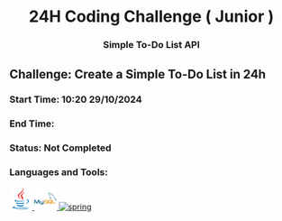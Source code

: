 <h1 align="center">24H Coding Challenge ( Junior )</h1>
<h3 align="center">Simple To-Do List API</h3>

<h2 align="left">Challenge: Create a Simple To-Do List in 24h</h2>
<h3 align="left">Start Time: 10:20 29/10/2024</h3>
<h3 align="left">End Time:</h3>
<h3 align="left">Status: Not Completed</h3>


<p align="left">
</p>

<b>
</b>

<h3 align="left">Languages and Tools:</h3>
<p align="left"> <a href="https://www.java.com" target="_blank" rel="noreferrer"> <img src="https://raw.githubusercontent.com/devicons/devicon/master/icons/java/java-original.svg" alt="java" width="40" height="40"/> </a> <a href="https://www.mysql.com/" target="_blank" rel="noreferrer"> <img src="https://raw.githubusercontent.com/devicons/devicon/master/icons/mysql/mysql-original-wordmark.svg" alt="mysql" width="40" height="40"/> </a> <a href="https://spring.io/" target="_blank" rel="noreferrer"> <img src="https://www.vectorlogo.zone/logos/springio/springio-icon.svg" alt="spring" width="40" height="40"/> </a> </p>
